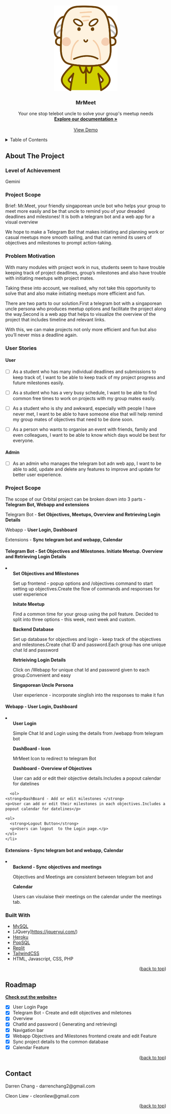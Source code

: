 <div id="top"></div>

<!-- PROJECT SHIELDS -->
<!--
*** I'm using markdown "reference style" links for readability.
*** Reference links are enclosed in brackets [ ] instead of parentheses ( ).
*** See the bottom of this document for the declaration of the reference variables
*** for contributors-url, forks-url, etc. This is an optional, concise syntax you may use.
*** https://www.markdownguide.org/basic-syntax/#reference-style-links
-->

<!-- PROJECT LOGO -->
<br />
<div align="center">
  <a href="">
    <img src="./mrmeethtml/images/logo.png" alt="Logo" width="200" height="auto">
  </a>

<h3 align="center">MrMeet</h3>

  <p align="center">
    Your one stop telebot uncle to solve your group's meetup needs
    <br />
    <a href= "https://github.com/Khulon/MrMeet" ><strong>Explore our documentation »</strong></a>
    <br />
    <br />
    <a href="https://mrmeet-1.ldogsloop.repl.co/login.php">View Demo</a>
 
  </p>
</div>

<!-- TABLE OF CONTENTS -->
<details>
  <summary>Table of Contents</summary>
  <ol>
    <li>
      <a href="#about-the-project">About The Project</a>
      <ul>
        <li><a href="#level-of-achievement">Level of Achievement</a></li>
        <li><a href="#project-scope">Project Scope</a></li>
        <li><a href="#problem-motivation">Problem Motivation</a></li>
        <li><a href="#user-stories">User Stories</a></li>
        <li><a href="#built-with">Built With</a></li>
      </ul>
    </li>
    <li><a href="#roadmap">Roadmap</a></li>
    <li><a href="#contact">Contact</a></li>
  </ol>
</details>

<!-- ABOUT THE PROJECT -->

## About The Project

### Level of Achievement

<p>Gemini</p>

### Project Scope

<p>Brief: Mr.Meet,  your friendly singaporean uncle bot who helps your group to meet more easily and be that uncle to remind you of your dreaded deadlines and milestones! It is both a telegram bot and a web app for a visual overview</p>

<p> We hope to make a Telegram Bot that makes initiating and planning work or casual meetups more smooth sailing, and that can remind its users of objectives and milestones to prompt action-taking. </p>



### Problem Motivation

<p>With many modules with project work in nus, students seem to have trouble keeping track of project deadlines, group’s milestones and also have trouble with initiating meetups with project mates. </p>

<p>Taking these into account, we realised, why not take this opportunity to solve that and also make initiating meetups more efficient and fun.
</p>

<p>There are two parts to our solution.First a telegram bot with a singaporean uncle persona who produces meetup options and facilitate the project along the way.Second is a web app that helps to visualize the overview of the project that includes timeline and relevant links.
</p>

<p>With this, we can make projects not only more efficient and fun but also you’ll never miss a deadline again.</p>



### User Stories 

#### User
- [ ] As a student who has many individual deadlines and submissions to keep track of, I want to be able to keep track of my project progress and future milestones easily.

- [ ] As a student who has a very busy schedule, I want to be able to find common free times to work on projects with my group mates easily.
- [ ] As a student who is shy and awkward, especially with people I have never met, I want to be able to have someone else that will help remind my group mates of objectives that need to be done soon.
- [ ] As a person who wants to organise an event with friends, family and even colleagues, I want to be able to know which days would be best for everyone.

#### Admin
- [ ] As an admin who manages the telegram bot adn web app, I want to be able to add, update and delete any features to improve and update for better user experience.


### Project Scope

<p>The scope of our Orbital project can be broken down into 3 parts - <strong>Telegram Bot, Webapp and extensions</strong></p>
<p>Telegram Bot - <strong>Set Objectives, Meetups, Overview and Retrieving Login Details</strong></p>
<p>Webapp - <strong>User Login, Dashboard</strong></p>
<p>Extensions - <strong>Sync telegram bot and webapp, Calendar</strong></p>

#### Telegram Bot - Set Objectives and Milestones. Initiate Meetup. Overview and Retrieving Login Details

<li>
  <ol>
    <strong>Set Objectives and Milestones</strong>
    <p>Set up frontend - popup options and /objectives command to start setting up objectives.Create the flow of commands and responses for user experience</p>
  </ol>
  
  <ol>
    <strong>Initate Meetup</strong>
    <p>Find a common time for your group using the poll feature. Decided to split into three options - this week, next week and custom.</p>
  </ol>
  <ol>
    <strong>Backend Database</strong>
    <p>Set up database for objectives and login - keep track of the objectives and milestones.Create chat ID and password.Each group has one unique chat Id and password</p>
  </ol>
  <ol>
    <strong>Retrieiving Login Details</strong>
    <p>Click on /Webapp for unique chat Id and password given to each group.Convenient and easy</p>
  </ol>
  <ol>
    <strong>Singaporean Uncle Persona</strong>
    <p>User experience - incorporate singlish into the responses to make it fun</p>
  </ol>
</li>


#### Webapp - User Login, Dashboard

<li>
  <ol>
    <strong>User Login</strong>
    <p>Simple Chat Id and Login using the details from /webapp from telegram bot</p>
      
  </ol>
    <ol>
    <strong>DashBoard - Icon</strong>
    <p>MrMeet Icon to redirect to telegram Bot</p>
      
  </ol>
      <ol>
    <strong>Dashboard - Overview of Objectives</strong>
        <p>User can add or edit their objective details.Includes a popout calendar for datelines</p>
    
  </ol>
  
      <ol>
    <strong>DashBoard - Add or edit milestones </strong>
    <p>User can add or edit their milestones in each objectives.Includes a popout calendar for datelines</p>
      
  </ol>
  
    <ol>
      <strong>Logout Button</strong>
      <p>Users can logout  to the Login page.</p>
    </ol>
    </li>
  
  #### Extensions - Sync telegram bot and webapp, Calendar
  <li>
   <ol>
    <strong> Backend - Sync objectives and meetings</strong>
    <p>Objectives and Meetings are consistent between telegram bot and </p>
      
  </ol>
  <ol>
      <strong> Calendar </strong>
      <p>Users can visulaise their meetings on the calendar under the meetings tab.</p>
    </ol>
</li>

### Built With

- [MySQL](https://www.mysql.com)
- [JQuery]https://jqueryui.com/)
- [Heroku](https://www.heroku.com)
- [PopSQL](https://popsql.com)
- [Replit](https://replit.com/~)
- [TailwindCSS](https://tailwindcss.com)
- HTML, Javascript, CSS, PHP


<p align="right">(<a href="#top">back to top</a>)</p>

<!-- ROADMAP -->

## Roadmap

<a href="https://mrmeet-1.ldogsloop.repl.co/login.php"><strong>Check out the website»</strong></a>

- [x] User Login Page
- [x] Telegram Bot - Create and edit objectives and miletones
- [x] Overview
- [X] ChatId and password ( Generating and retrieving)
- [X] Navigation bar
- [X] Webapp Objectives and Milestones frontend create and edit Feature
- [X] Sync project details to the common database
- [X] Calendar Feature

<p align="right">(<a href="#top">back to top</a>)</p>

<!-- CONTACT -->

## Contact

<p>Darren Chang - darrenchang2@gmail.com</p>
<p>Cleon Liew - cleonliew@gmail.com</p>

<p align="right">(<a href="#top">back to top</a>)</p>

<!-- ACKNOWLEDGMENTS -->

<!-- ## Acknowledgments

- []()
- []()
- []()

<p align="right">(<a href="#top">back to top</a>)</p>

<!-- MARKDOWN LINKS & IMAGES -->
<!-- https://www.markdownguide.org/basic-syntax/#reference-style-links -->

<!-- [contributors-shield]: https://img.shields.io/github/contributors/github_username/repo_name.svg?style=for-the-badge
[contributors-url]: https://github.com/github_username/repo_name/graphs/contributors
[forks-shield]: https://img.shields.io/github/forks/github_username/repo_name.svg?style=for-the-badge
[forks-url]: https://github.com/github_username/repo_name/network/members
[stars-shield]: https://img.shields.io/github/stars/github_username/repo_name.svg?style=for-the-badge
[stars-url]: https://github.com/github_username/repo_name/stargazers
[issues-shield]: https://img.shields.io/github/issues/github_username/repo_name.svg?style=for-the-badge
[issues-url]: https://github.com/github_username/repo_name/issues
[license-shield]: https://img.shields.io/github/license/github_username/repo_name.svg?style=for-the-badge
[license-url]: https://github.com/github_username/repo_name/blob/master/LICENSE.txt
[linkedin-shield]: https://img.shields.io/badge/-LinkedIn-black.svg?style=for-the-badge&logo=linkedin&colorB=555
[linkedin-url]: https://linkedin.com/in/linkedin_username-->
